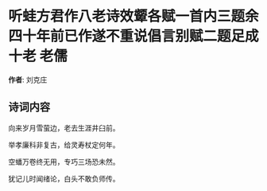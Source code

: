 # 听蛙方君作八老诗效颦各赋一首内三题余四十年前已作遂不重说倡言别赋二题足成十老 老儒

**作者**: 刘克庄

## 诗词内容

向来岁月雪萤边，老去生涯井臼前。

举孝廉科非复古，给灵寿杖定何年。

空蟠万卷终无用，专巧三场恐未然。

犹记儿时闻绪论，白头不敢负师传。

